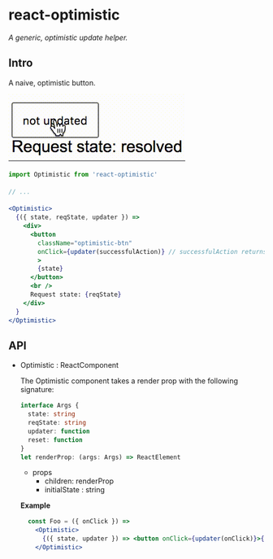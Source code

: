 # react-optimistic

_A generic, optimistic update helper._

## Intro
A naive, optimistic button.

![naive optimistic button gif](./react-optimistic-naive.gif)

```jsx
import Optimistic from 'react-optimistic'

// ...

<Optimistic>
  {({ state, reqState, updater }) =>
    <div>
      <button
        className="optimistic-btn"
        onClick={updater(successfulAction)} // successfulAction returns a Promise
        >
        {state}
      </button>
      <br />
      Request state: {reqState}
    </div>
  }
</Optimistic>
```

## API

- Optimistic : ReactComponent

  The Optimistic component takes a render prop with the following signature:
  ```typescript
  interface Args {
    state: string
    reqState: string
    updater: function
    reset: function
  }
  let renderProp: (args: Args) => ReactElement
  ```

  - props
    - children: renderProp
    - initialState : string

  **Example**
  ```jsx
    const Foo = ({ onClick }) =>
      <Optimistic>
        {({ state, updater }) => <button onClick={updater(onClick)}>{state}</button>}
      </Optimistic>
  ```
